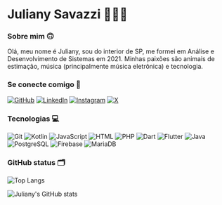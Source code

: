 # Juliany Savazzi 💁🏻‍♀️

### Sobre mim 🙃
Olá, meu nome é Juliany, sou do interior de SP, me formei em Análise e Desenvolvimento de Sistemas em 2021. Minhas paixões são animais de estimação, música (principalmente música eletrônica) e tecnologia. 

### Se conecte comigo 🔗
[![GitHub](https://img.shields.io/badge/GitHub-100000?style=for-the-badge&logo=github&logoColor=white)](https://github.com/JulianySavazzi) [![LinkedIn](https://img.shields.io/badge/LinkedIn-0077B5?style=for-the-badge&logo=linkedin&logoColor=white)](https://www.linkedin.com/in/juliany-savazzi/) [![Instagram](https://img.shields.io/badge/-Instagram-%23E4405F?style=for-the-badge&logo=instagram&logoColor=white)](https://www.instagram.com/julianysavazzi/) [![X](https://img.shields.io/badge/X-000?style=for-the-badge&logo=x)](https://twitter.com/JulianySavazzi)

### Tecnologias 💻

![Git](https://img.shields.io/badge/GIT-E44C30?style=for-the-badge&logo=git&logoColor=white) ![Kotlin](https://img.shields.io/badge/Kotlin-0095D5?&style=for-the-badge&logo=kotlin&logoColor=white) ![JavaScript](https://img.shields.io/badge/JavaScript-F7DF1E?style=for-the-badge&logo=javascript&logoColor=black) ![HTML](https://img.shields.io/badge/HTML-F7DF1E?style=for-the-badge&logo=html&logoColor=black) ![PHP](https://img.shields.io/badge/PHP-777BB4?style=for-the-badge&logo=php&logoColor=white) ![Dart](https://img.shields.io/badge/Dart-0175C2?style=for-the-badge&logo=dart&logoColor=white) ![Flutter](https://img.shields.io/badge/Flutter-02569B?style=for-the-badge&logo=flutter&logoColor=white) ![Java](https://img.shields.io/badge/java-%23ED8B00.svg?style=for-the-badge&logo=openjdk&logoColor=white) ![PostgreSQL](https://img.shields.io/badge/PostgreSQL-000?style=for-the-badge&logo=postgresql) ![Firebase](https://img.shields.io/badge/Firebase-000?style=for-the-badge&logo=firebase&logoColor=ffca28) ![MariaDB](https://img.shields.io/badge/MariaDB-E44C30?style=for-the-badge&logo=html&logoColor=white)


### GitHub status 🗂️


![Top Langs](https://github-readme-stats-git-masterrstaa-rickstaa.vercel.app/api/top-langs/?username=JulianySavazzi&bg_color=000&border_color=30A3DC&title_color=E94D5F&text_color=FFF)

![Juliany's GitHub stats](https://github-readme-stats.vercel.app/api?username=JulianySavazzi&show_icons=true&bg_color=30A3DC&theme=midnight-purple)
